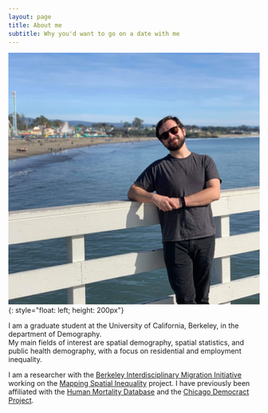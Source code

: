 ```yaml
---
layout: page
title: About me
subtitle: Why you'd want to go on a date with me
---
```


![ER in santacruz](assets/img/ER_in_santacruz.jpg){: style="float: left; height: 200px"}

I am a graduate student at the University of California, Berkeley, in the department of Demography.  
My main fields of interest are spatial demography, spatial statistics, and public health demography, with
a focus on residential and employment inequality.

I am a researcher with the [Berkeley Interdisciplinary Migration Initiative](https://bimi.berkeley.edu/) working on 
the [Mapping Spatial Inequality](https://bimi.berkeley.edu/mapping-spatial-inequality) project. I have previously
been affiliated with the [Human Mortality Database](http://mortality.org) and  the [Chicago Democract Project](http://cdp.northwestern.edu).
